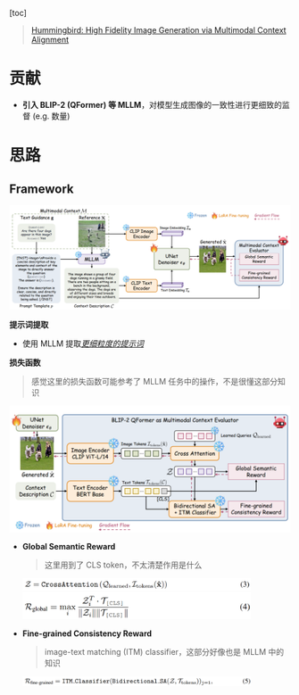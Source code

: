 [toc]

> [Hummingbird: High Fidelity Image Generation via Multimodal Context Alignment](https://arxiv.org/abs/2502.05153)

# 贡献

- **引入 BLIP-2 (QFormer) 等 MLLM**，对模型生成图像的一致性进行更细致的监督 (e.g. 数量)



# 思路

## Framework

<img src="assets/image-20250506104603768.png" alt="image-20250506104603768" style="zoom:50%;" />

**提示词提取**

- 使用 MLLM 提取<u>*更细粒度的提示词*</u>

**损失函数**

> 感觉这里的损失函数可能参考了 MLLM 任务中的操作，不是很懂这部分知识

<img src="assets/image-20250506104748640.png" alt="image-20250506104748640" style="zoom:50%;" />

- **Global Semantic Reward**

  > 这里用到了 CLS token，不太清楚作用是什么

  <img src="assets/image-20250506104948896.png" alt="image-20250506104948896" style="zoom:40%;" />

  <img src="assets/image-20250506105000731.png" alt="image-20250506105000731" style="zoom:40%;" />

- **Fine-grained Consistency Reward**

  > image-text matching (ITM) classifier，这部分好像也是 MLLM 中的知识

  <img src="assets/image-20250506105206248.png" alt="image-20250506105206248" style="zoom:40%;" />